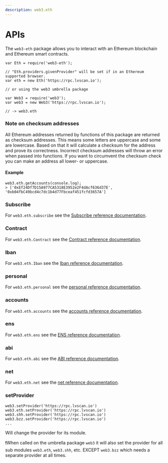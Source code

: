 ```yaml
---
description: web3.eth
---
```


# APIs

The `web3-eth` package allows you to interact with an Ethereum blockchain and Ethereum smart contracts.

```
var Eth = require('web3-eth');

// "Eth.providers.givenProvider" will be set if in an Ethereum supported browser.
var eth = new Eth('https://rpc.lvscan.io');

// or using the web3 umbrella package

var Web3 = require('web3');
var web3 = new Web3('https://rpc.lvscan.io');

// -> web3.eth
```



### Note on checksum addresses

All Ethereum addresses returned by functions of this package are returned as checksum addresses. This means some letters are uppercase and some are lowercase. Based on that it will calculate a checksum for the address and prove its correctness. Incorrect checksum addresses will throw an error when passed into functions. If you want to circumvent the checksum check you can make an address all lower- or uppercase.



#### Example

```
web3.eth.getAccounts(console.log);
> ['0xEf24Df7D15A977CA5318E3952e2F4dAcf636d37E', '0xb04fbC49bcd4c7dc1b4d77Fbceaf451fcfd3657A']
```



### Subscribe

For `web3.eth.subscribe` see the [Subscribe reference documentation](https://web3js.readthedocs.io/en/v1.8.2/web3-eth-subscribe.html#eth-subscribe).

### Contract

For `web3.eth.Contract` see the [Contract reference documentation](https://web3js.readthedocs.io/en/v1.8.2/web3-eth-contract.html#eth-contract).

### Iban

For `web3.eth.Iban` see the [Iban reference documentation](https://web3js.readthedocs.io/en/v1.8.2/web3-eth-iban.html#eth-iban).

### personal

For `web3.eth.personal` see the [personal reference documentation](https://web3js.readthedocs.io/en/v1.8.2/web3-eth-personal.html#eth-personal).

### accounts

For `web3.eth.accounts` see the [accounts reference documentation](https://web3js.readthedocs.io/en/v1.8.2/web3-eth-accounts.html#eth-accounts).

### ens

For `web3.eth.ens` see the [ENS reference documentation](https://web3js.readthedocs.io/en/v1.8.2/web3-eth-ens.html#eth-ens).

### abi

For `web3.eth.abi` see the [ABI reference documentation](https://web3js.readthedocs.io/en/v1.8.2/web3-eth-abi.html#eth-abi).

### net

For `web3.eth.net` see the [net reference documentation](https://web3js.readthedocs.io/en/v1.8.2/web3-eth-net.html#eth-net).

### setProvider

```
web3.setProvider('https://rpc.lvscan.io')
web3.eth.setProvider('https://rpc.lvscan.io')
web3.shh.setProvider('https://rpc.lvscan.io')
web3.bzz.setProvider('https://rpc.lvscan.io')
...
```



Will change the provider for its module.

❗️When called on the umbrella package `web3` it will also set the provider for all sub modules `web3.eth`, `web3.shh`, etc. EXCEPT `web3.bzz` which needs a separate provider at all times.

